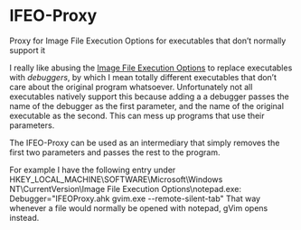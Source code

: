 # IFEO-Proxy
Proxy for Image File Execution Options for executables that don’t normally support it

I really like abusing the [Image File Execution Options](https://blogs.msdn.microsoft.com/junfeng/2004/04/28/image-file-execution-options/) to replace executables with _debuggers_, by which I mean totally different executables that don’t care about the original program whatsoever. Unfortunately not all executables natively support this because adding a a debugger passes the name of the debugger as the first parameter, and the name of the original executable as the second. This can mess up programs that use their parameters.

The IFEO-Proxy can be used as an intermediary that simply removes the first two parameters and passes the rest to the program.

For example I have the following entry under HKEY_LOCAL_MACHINE\SOFTWARE\Microsoft\Windows NT\CurrentVersion\Image File Execution Options\notepad.exe: Debugger="IFEOProxy.ahk gvim.exe --remote-silent-tab"
That way whenever a file would normally be opened with notepad, gVim opens instead.
